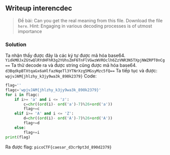 ## Writeup interencdec
>Đề bài: 
Can you get the real meaning from this file.
Download the file `here`.
Hint: Engaging in various decoding processes is of utmost importance

### Solution
Ta nhận thấy được đây là các ký tự được mã hóa base64.
`YidkM0JxZGtwQlRYdHFhR3g2YUhsZmF6TnFlVGwzWVROclh6ZzVNR3N5TXpjNWZRPT0nCg==`
Ta thử decode ra và được string cũng được mã hóa base64.
`d3BqdkpBTXtqaGx6aHlfazNqeTl3YTNrXzg5MGsyMzc5fQ==`
Ta tiếp tục và được:
`wpjvJAM{jhlzhy_k3jy9wa3k_890k2379}`
Code:
```python
flag=''
flagc='wpjvJAM{jhlzhy_k3jy9wa3k_890k2379}'
for i in flagc:
    if i>= 'a' and i <= 'z':
        c=chr((ord(i)- ord('a')-7)%26+ord('a'))
        flag+=c
    elif i>= 'A' and i <= 'Z':
        d=chr((ord(i)- ord('A')-7)%26+ord('A'))
        flag+=d
    else: 
        flag+=i
print(flag)
```
Ra được flag: 
`picoCTF{caesar_d3cr9pt3d_890d2379}`